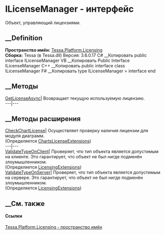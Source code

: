 # ILicenseManager - интерфейс
Объект, управляющий лицензиями.
## __Definition
 **Пространство имён:**
[Tessa.Platform.Licensing](N_Tessa_Platform_Licensing.htm)  
 **Сборка:** Tessa (в Tessa.dll) Версия: 3.6.0.17
C# __Копировать
     public interface ILicenseManager
VB __Копировать
     Public Interface ILicenseManager
C++ __Копировать
     public interface class ILicenseManager
F# __Копировать
     type ILicenseManager = interface end
##  __Методы
[GetLicenseAsync](M_Tessa_Platform_Licensing_ILicenseManager_GetLicenseAsync.htm)|
Возвращает текущую используемую лицензию.  
---|---  
##  __Методы расширения
[CheckChartLicense](M_Tessa_UI_Views_Charting_ChartsLicenseExtensions_CheckChartLicense.htm)|
Осуществляет проверку наличия лицензии для модуля диаграмм.  
(Определяется
[ChartsLicenseExtensions](T_Tessa_UI_Views_Charting_ChartsLicenseExtensions.htm))  
---|---  
[ValidateTypeOnClient](M_Tessa_Platform_Licensing_LicensingExtensions_ValidateTypeOnClient.htm)|
Проверяет, что тип объекта является допустимым на клиенте. Это гарантирует,
что объект не был нигде подменён злоумышленником.  
(Определяется
[LicensingExtensions](T_Tessa_Platform_Licensing_LicensingExtensions.htm))  
[ValidateTypeOnServer](M_Tessa_Platform_Licensing_LicensingExtensions_ValidateTypeOnServer.htm)|
Проверяет, что тип объекта является допустимым на сервере. Это гарантирует,
что объект не был нигде подменён злоумышленником.  
(Определяется
[LicensingExtensions](T_Tessa_Platform_Licensing_LicensingExtensions.htm))  
##  __См. также
#### Ссылки
[Tessa.Platform.Licensing - пространство имён](N_Tessa_Platform_Licensing.htm)
